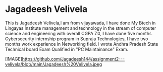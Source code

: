 # Jagadeesh Velivela 

This is Jagadeesh Velivela,I am from vijayawada, I have done My Btech in Lingayas Institute management and technology in the stream of computer science and engineering with overall CGPA 7.0, I have done five months Cybersecurity internship program in Supraja Technologies, I have two months work experience in Networking field. I wrote Andhra Pradesh State Technical board Exam Qualified in "PC Maintainance" Exam.

[IMAGE]https://github.com/Jagadeesh144/assignment2---velivela/blob/main/Jagadeesh%20Velivela.jpeg